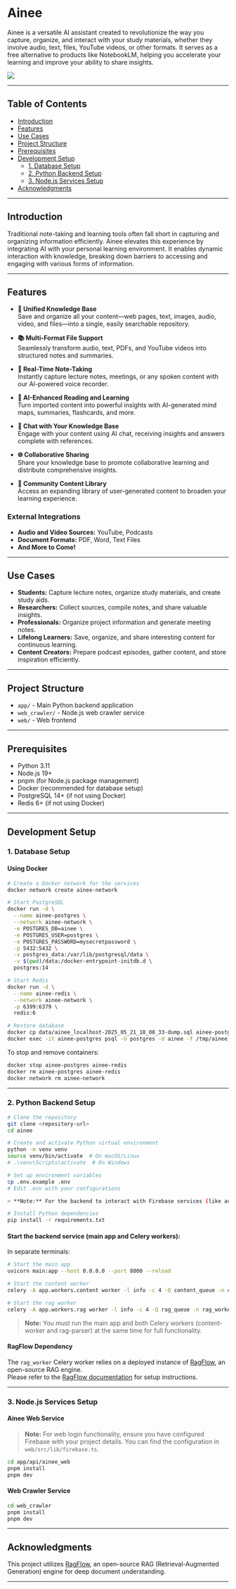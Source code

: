 # Ainee

Ainee is a versatile AI assistant created to revolutionize the way you capture, organize, and interact with your study materials, whether they involve audio, text, files, YouTube videos, or other formats. It serves as a free alternative to products like NotebookLM, helping you accelerate your learning and improve your ability to share insights.

<img src="https://raw.githubusercontent.com/luyu0279/Ainee/main/misc/features.png" >

---

## Table of Contents

- [Introduction](#introduction)
- [Features](#features)
- [Use Cases](#use-cases)
- [Project Structure](#project-structure)
- [Prerequisites](#prerequisites)
- [Development Setup](#development-setup)
  - [1. Database Setup](#1-database-setup)
  - [2. Python Backend Setup](#2-python-backend-setup)
  - [3. Node.js Services Setup](#3-nodejs-services-setup)
- [Acknowledgments](#acknowledgments)

---

## Introduction

Traditional note-taking and learning tools often fall short in capturing and organizing information efficiently. Ainee elevates this experience by integrating AI with your personal learning environment. It enables dynamic interaction with knowledge, breaking down barriers to accessing and engaging with various forms of information.

---

## Features

- **🎯 Unified Knowledge Base**  
  Save and organize all your content—web pages, text, images, audio, video, and files—into a single, easily searchable repository.

- **📚 Multi-Format File Support**  
  Seamlessly transform audio, text, PDFs, and YouTube videos into structured notes and summaries.

- **📝 Real-Time Note-Taking**  
  Instantly capture lecture notes, meetings, or any spoken content with our AI-powered voice recorder.

- **🧠 AI-Enhanced Reading and Learning**  
  Turn imported content into powerful insights with AI-generated mind maps, summaries, flashcards, and more.

- **💬 Chat with Your Knowledge Base**  
  Engage with your content using AI chat, receiving insights and answers complete with references.

- **🌐 Collaborative Sharing**  
  Share your knowledge base to promote collaborative learning and distribute comprehensive insights.

- **📖 Community Content Library**  
  Access an expanding library of user-generated content to broaden your learning experience.

### External Integrations

- **Audio and Video Sources:** YouTube, Podcasts
- **Document Formats:** PDF, Word, Text Files
- **And More to Come!**

---

## Use Cases

- **Students:** Capture lecture notes, organize study materials, and create study aids.
- **Researchers:** Collect sources, compile notes, and share valuable insights.
- **Professionals:** Organize project information and generate meeting notes.
- **Lifelong Learners:** Save, organize, and share interesting content for continuous learning.
- **Content Creators:** Prepare podcast episodes, gather content, and store inspiration efficiently.

---

## Project Structure

- `app/` - Main Python backend application
- `web_crawler/` - Node.js web crawler service
- `web/` - Web frontend

---

## Prerequisites

- Python 3.11
- Node.js 19+
- pnpm (for Node.js package management)
- Docker (recommended for database setup)
- PostgreSQL 14+ (if not using Docker)
- Redis 6+ (if not using Docker)

---

## Development Setup

### 1. Database Setup

#### Using Docker

```bash
# Create a Docker network for the services
docker network create ainee-network

# Start PostgreSQL
docker run -d \
  --name ainee-postgres \
  --network ainee-network \
  -e POSTGRES_DB=ainee \
  -e POSTGRES_USER=postgres \
  -e POSTGRES_PASSWORD=mysecretpassword \
  -p 5432:5432 \
  -v postgres_data:/var/lib/postgresql/data \
  -v $(pwd)/data:/docker-entrypoint-initdb.d \
  postgres:14

# Start Redis
docker run -d \
  --name ainee-redis \
  --network ainee-network \
  -p 6399:6379 \
  redis:6

# Restore database
docker cp data/ainee_localhost-2025_05_21_18_08_33-dump.sql ainee-postgres:/tmp/
docker exec -it ainee-postgres psql -U postgres -d ainee -f /tmp/ainee_localhost-2025_05_21_18_08_33-dump.sql
```

To stop and remove containers:

```bash
docker stop ainee-postgres ainee-redis
docker rm ainee-postgres ainee-redis
docker network rm ainee-network
```

---

### 2. Python Backend Setup

```bash
# Clone the repository
git clone <repository-url>
cd ainee

# Create and activate Python virtual environment
python -m venv venv
source venv/bin/activate  # On macOS/Linux
# .\venv\Scripts\activate  # On Windows

# Set up environment variables
cp .env.example .env
# Edit .env with your configurations

> **Note:** For the backend to interact with Firebase services (like authentication), you need to configure the Firebase Admin SDK using a service account. Ensure *all* necessary service account credentials (e.g., private key, client email, client id, etc.) are set as environment variables in your `.env` file. Refer to the `init_firebase_credential` function in `app/libs/firebase/index.py` to identify the specific credentials required and how they are used.

# Install Python dependencies
pip install -r requirements.txt
```

#### Start the backend service (main app and Celery workers):

In separate terminals:

```bash
# Start the main app
uvicorn main:app --host 0.0.0.0 --port 8000 --reload

# Start the content worker
celery -A app.workers.content worker -l info -c 4 -Q content_queue -n content_worker@%%h

# Start the rag worker
celery -A app.workers.rag worker -l info -c 4 -Q rag_queue -n rag_worker@%%h
```

> **Note:** You must run the main app and both Celery workers (content-worker and rag-parser) at the same time for full functionality.

#### RagFlow Dependency

The `rag_worker` Celery worker relies on a deployed instance of [RagFlow](https://github.com/infiniflow/ragflow), an open-source RAG engine.  
Please refer to the [RagFlow documentation](https://github.com/infiniflow/ragflow) for setup instructions.

---

### 3. Node.js Services Setup

#### Ainee Web Service

> **Note:** For web login functionality, ensure you have configured Firebase with your project details. You can find the configuration in `web/src/lib/firebase.ts`.

```bash
cd app/api/ainee_web
pnpm install
pnpm dev
```

#### Web Crawler Service

```bash
cd web_crawler
pnpm install
pnpm dev
```

---

## Acknowledgments

This project utilizes [RagFlow](https://github.com/infiniflow/ragflow), an open-source RAG (Retrieval-Augmented Generation) engine for deep document understanding.

---

